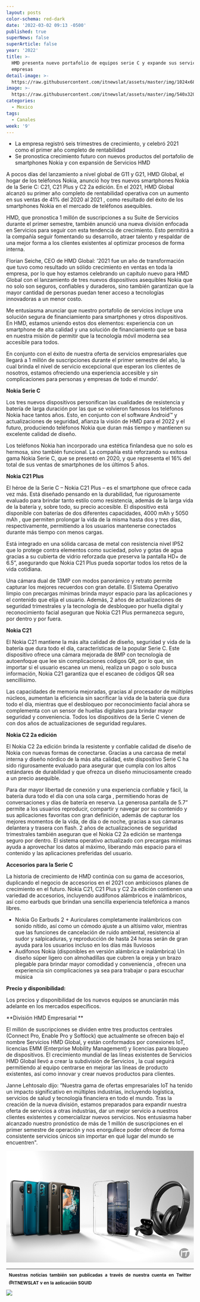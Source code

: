 ```yaml
---
layout: posts
color-schema: red-dark
date: '2022-03-02 09:13 -0500'
published: true
superNews: false
superArticle: false
year: '2022'
title: >-
  HMD presenta nuevo portafolio de equipos serie C y expande sus servicios para
  empresas 
detail-image: >-
  https://raw.githubusercontent.com/itnewslat/assets/master/img/1024x680/nokia-serie-c-g.jpg
image: >-
  https://raw.githubusercontent.com/itnewslat/assets/master/img/540x320/nokia-serie-c-p.jpg
categories:
  - Mexico
tags:
  - Canales
week: '9'
---
```

- La empresa registró seis trimestres de crecimiento, y celebró 2021 como el primer año completo de rentabilidad 
- Se pronostica crecimiento futuro con nuevos productos del portafolio de smartphones Nokia y con expansión de Servicios HMD

A pocos días del lanzamiento a nivel global de G11 y G21, HMD Global, el hogar de los teléfonos Nokia, anunció hoy tres nuevos smartphones Nokia de la Serie C: C21, C21 Plus y C2 2a edición. En el 2021, HMD Global alcanzó su primer año completo de rentabilidad operativa  con un aumento en sus ventas de 41% del 2020 al 2021 , como resultado del éxito de los smartphones Nokia en el mercado de teléfonos asequibles.

HMD, que pronostica 1 millón de suscripciones a su Suite de Servicios durante el primer semestre, también anunció una nueva división enfocada en Servicios para seguir con esta tendencia de crecimiento. Esto permitirá a la compañía seguir fomentando su desarrollo, atraer talento y respaldar de una mejor forma a los clientes existentes al optimizar procesos de forma interna.

Florian Seiche, CEO de HMD Global: 
‘2021 fue un año de transformación que tuvo como resultado un sólido crecimiento en ventas en toda la empresa, por lo que hoy estamos celebrando un capítulo nuevo para HMD Global con el lanzamiento de tres nuevos dispositivos asequibles Nokia que no solo son seguros, confiables y duraderos, sino también garantizan que la mayor cantidad de personas puedan tener acceso a tecnologías innovadoras a un menor costo. 

Me entusiasma anunciar que nuestro portafolio de servicios incluye una solución segura de financiamiento para smartphones y otros dispositivos. En HMD, estamos uniendo estos dos elementos: experiencia con un smartphone de alta calidad y una solución de financiamiento que se basa en nuestra misión de permitir que la tecnología móvil moderna sea accesible para todos.

En conjunto con el éxito de nuestra oferta de servicios empresariales que llegará a 1 millón de suscripciones durante el primer semestre del año, la cual brinda el nivel de servicio excepcional que esperan los clientes de nosotros, estamos ofreciendo una experiencia accesible y sin complicaciones para personas y empresas de todo el mundo’.


**Nokia Serie C**

Los tres nuevos dispositivos personifican las cualidades de resistencia y batería de larga duración por las que se volvieron famosos los teléfonos Nokia hace tantos años. Esto, en conjunto con el software Android™ y actualizaciones de seguridad, afianza la visión de HMD para el 2022 y el futuro, produciendo teléfonos Nokia que duran más tiempo y mantienen su excelente calidad de diseño. 

Los teléfonos Nokia han incorporado una estética finlandesa que no solo es hermosa, sino también funcional. La compañía está reforzando su exitosa gama Nokia Serie C, que se presentó en 2020, y que representa el 16% del total de sus ventas de smartphones de los últimos 5 años.

**Nokia C21 Plus**

El héroe de la Serie C – Nokia C21 Plus – es el smartphone que ofrece cada vez más. Está diseñado pensando en la durabilidad, fue rigurosamente evaluado para brindar tanto estilo como resistencia, además de la larga vida de la batería y, sobre todo, su precio accesible. El dispositivo está disponible con baterías de dos diferentes capacidades, 4000 mAh y 5050 mAh , que permiten prolongar la vida de la misma hasta dos y tres días,  respectivamente, permitiendo a los usuarios mantenerse conectados durante más tiempo con menos cargas. 

Está integrado en una sólida carcasa de metal con resistencia nivel IP52 que lo protege contra elementos como suciedad, polvo y gotas de agua gracias a su cubierta de vidrio reforzada que preserva la pantalla HD+ de 6.5”, asegurando que Nokia C21 Plus pueda soportar todos los retos de la vida cotidiana. 

Una cámara dual de 13MP con modos panorámico y retrato permite capturar los mejores recuerdos con gran detalle. El Sistema Operativo limpio con precargas mínimas brinda mayor espacio para las aplicaciones y el contenido que elija el usuario. Además, 2 años de actualizaciones de seguridad trimestrales  y la tecnología de desbloqueo por huella digital y reconocimiento facial aseguran que Nokia C21 Plus permanezca seguro, por dentro y por fuera.

**Nokia C21**

El Nokia C21 mantiene la más alta calidad de diseño, seguridad y vida de la batería que dura todo el día, características de la popular Serie C. Este dispositivo ofrece una cámara mejorada de 8MP con tecnología de autoenfoque que lee sin complicaciones códigos QR, por lo que, sin importar si el usuario escanea un menú, realiza un pago o solo busca información, Nokia C21 garantiza que el escaneo de códigos QR sea sencillísimo.

Las capacidades de memoria mejoradas, gracias al procesador de múltiples núcleos, aumentan la eficiencia sin sacrificar la vida de la batería que dura todo el día, mientras que el desbloqueo por reconocimiento facial ahora se complementa con un sensor de huellas digitales para brindar mayor seguridad y conveniencia. Todos los dispositivos de la Serie C vienen de con dos años de actualizaciones de seguridad regulares.

**Nokia C2 2a edición**

El Nokia C2 2a edición brinda la resistente y confiable calidad de diseño de Nokia con nuevas formas de conectarse.  Gracias a una carcasa de metal interna y diseño nórdico de la más alta calidad, este dispositivo Serie C ha sido rigurosamente evaluado para asegurar que cumpla con los altos estándares de durabilidad y que ofrezca un diseño minuciosamente creado a un precio asequible.

Para dar mayor libertad de conexión y una experiencia confiable y fácil, la batería dura todo el día con una sola carga , permitiendo horas de conversaciones y días de batería en reserva. La generosa pantalla de 5.7” permite a los usuarios reproducir, compartir y navegar por su contenido y sus aplicaciones favoritas con gran definición, además de capturar los mejores momentos de la vida, de día o de noche, gracias a sus cámaras delantera y trasera con flash. 2 años de actualizaciones de seguridad trimestrales  también aseguran que el Nokia C2 2a edición se mantenga seguro por dentro. El sistema operativo actualizado con precargas mínimas ayuda a aprovechar los datos al máximo, liberando más espacio para el contenido y las aplicaciones preferidas del usuario.  

**Accesorios para la Serie C**

La historia de crecimiento de HMD continúa con su gama de accesorios, duplicando el negocio de accesorios en el 2021 con ambiciosos planes de crecimiento en el futuro. Nokia C21, C21 Plus y C2 2a edición contienen una variedad de accesorios, incluyendo audífonos alámbricos e inalámbricos, así como earbuds que brindan una sencilla experiencia telefónica a manos libres. 

- Nokia Go Earbuds 2 + Auriculares completamente inalámbricos con sonido nítido, así como un cómodo ajuste a un altísimo valor, mientras que las funciones de cancelación  de ruido ambiental, resistencia al sudor y salpicaduras, y reproducción de hasta 24 horas serán de gran ayuda para los usuarios incluso en los días más lluviosos
- Audífonos Nokia (disponibles en versión alámbrica e inalámbrica) Un diseño súper ligero con almohadillas que cubren la oreja y un brazo plegable para brindar mayor comodidad y conveniencia , ofrecen una experiencia sin complicaciones ya sea para trabajar o para escuchar música

**Precio y disponibilidad:**

Los precios y disponibilidad de los nuevos equipos se anunciarán más adelante en los mercados específicos.

**División HMD Empresarial **

El millón de suscripciones se dividen entre tres productos centrales (Connect Pro, Enable Pro y Softlock) que actualmente se ofrecen bajo el nombre Servicios HMD Global, y están conformados por conexiones IoT, licencias EMM (Enterprise Mobility Management)  y licencias para bloqueo de dispositivos. El crecimiento mundial de las líneas existentes de Servicios HMD Global llevó a crear la subdivisión de Servicios , la cual seguirá permitiendo al equipo centrarse en mejorar las líneas de producto existentes, así como innovar y crear nuevos productos para clientes.

Janne Lehtosalo dijo: “Nuestra gama de ofertas empresariales IoT ha tenido un impacto significativo en múltiples industrias, incluyendo logística, servicios de salud y tecnología financiera en todo el mundo. Tras la creación de la nueva división, estamos preparados para expandir nuestra oferta de servicios a otras industrias, dar un mejor servicio a nuestros clientes existentes y comercializar nuevos servicios. Nos entusiasma haber alcanzado nuestro pronóstico de más de 1 millón de suscripciones en el primer semestre de operación y nos enorgullece poder ofrecer de forma consistente servicios únicos sin importar en qué lugar del mundo se encuentren".

![](https://raw.githubusercontent.com/itnewslat/assets/master/img/540x320/nokia-serie-c-p.jpg)

<table style="height: 42px;" width="569">
<tbody>
<tr>
<td style="text-align: justify;"><sub><strong>Nuestras noticias también son publicadas a través de nuestra cuenta en Twitter <a href="https://twitter.com/itnewslat?lang=es">@ITNEWSLAT</a> y en la aplicación <a href="https://squidapp.co/en/">SQUID</a></strong></sub></td>
</tr>
</tbody>
</table>

<img src="https://tracker.metricool.com/c3po.jpg?hash=56f88a41e39ab42c063cc51676587a04"/>